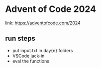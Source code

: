 # Advent of Code 2024

link:
https://adventofcode.com/2024

## run steps

- put input.txt in day{n} folders
- VSCode jack-in
- eval the functions